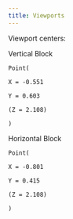 ```yaml
---
title: Viewports
---
```

V﻿iewport centers:

V﻿ertical Block

```
P﻿oint(

X﻿ = -0.551

Y﻿ = 0.603

(﻿Z = 2.108)

)﻿
```

H﻿orizontal Block

```
P﻿oint(

X﻿ = -0.801

Y﻿ = 0.415

(﻿Z = 2.108)

)﻿
```